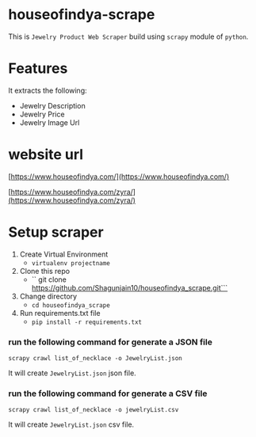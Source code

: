 # houseofindya-scrape

This is `Jewelry Product Web Scraper` build using `scrapy` module of `python`.


# Features
It extracts the following:

  * Jewelry Description
  * Jewelry Price
  * Jewelry Image Url
# website url
[https://www.houseofindya.com/](https://www.houseofindya.com/)

[https://www.houseofindya.com/zyra/](https://www.houseofindya.com/zyra/)
# Setup  scraper
1. Create Virtual Environment
   - ```virtualenv projectname```
2. Clone this repo
   - `` git clone https://github.com/Shagunjain10/houseofindya_scrape.git```
3. Change directory
    - ```cd houseofindya_scrape```
4. Run requirements.txt file
   - ```pip install -r requirements.txt```

### run the following command for generate a JSON file
```
scrapy crawl list_of_necklace -o JewelryList.json
```
It will create `JewelryList.json` json file.

### run the following command for generate a CSV file
```
scrapy crawl list_of_necklace -o jewelryList.csv
```

It will create `JewelryList.json` csv file.
